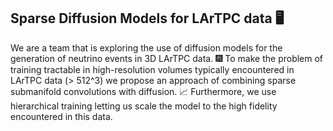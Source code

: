 ## Sparse Diffusion Models for LArTPC data 🖥️

We are a team that is exploring the use of diffusion models for the generation of neutrino events in 3D LArTPC data. 🎆
To make the problem of training tractable in high-resolution volumes typically encountered in LArTPC data (> 512^3) we propose an approach of combining sparse submanifold convolutions with diffusion. 📈
Furthermore, we use hierarchical training letting us scale the model to the high fidelity encountered in this data.
